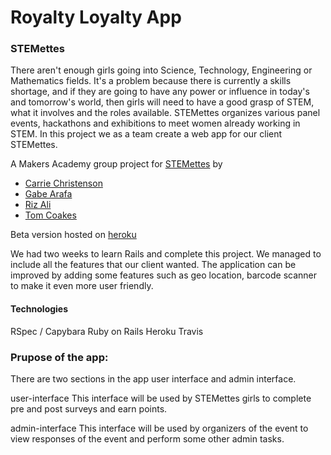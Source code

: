 # Royalty Loyalty App

### STEMettes

There aren't enough girls going into Science, Technology, Engineering or Mathematics fields. It's a problem because there is currently a skills shortage, and if they are going to have any power or influence in today's and tomorrow's world, then girls will need to have a good grasp of STEM, what it involves and the roles available. STEMettes organizes various panel events, hackathons and exhibitions to meet women already working in STEM. In this project we as a team create a web app for our client STEMettes. 

A Makers Academy group project for [STEMettes](http://stemettes.org/) by
- [Carrie Christenson](https://github.com/c-christenson)
- [Gabe Arafa](https://github.com/GabeMaker)
- [Riz Ali](https://github.com/RizAli)
- [Tom Coakes](https://github.com/tomcoakes)

Beta version hosted on [heroku](https://stemettes-staging.herokuapp.com/)

We had two weeks to learn Rails and complete this project. We managed to include all the features that our client wanted. The application can be improved by adding some features such as geo location, barcode scanner to make it even more user friendly.

#### Technologies
RSpec / Capybara
Ruby on Rails
Heroku
Travis

### Prupose of the app:
There are two sections in the app user interface and admin interface.

user-interface
This interface will be used by STEMettes girls to complete pre and post surveys and earn points. 

admin-interface
This interface will be used by organizers of the event to view responses of the event and perform some other admin tasks.



